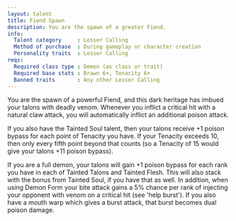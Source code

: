 ```yaml
---
layout: talent
title: Fiend Spawn
description: You are the spawn of a greater Fiend.
info:
  Talent category     : Lesser Calling
  Method of purchase  : During gameplay or character creation
  Personality traits  : Lesser Calling
reqs:
  Required class type : Demon (as class or trait)
  Required base stats : Brawn 6+, Tenacity 6+
  Banned traits       : Any other Lesser Calling
---
```


You are the spawn of a powerful Fiend, and this dark heritage has imbued your talons with deadly venom. Whenever you inflict a critical hit with a natural claw attack, you will automatically inflict an additional poison attack.

If you also have the Tainted Soul talent, then your talons receive +1 poison bypass for each point of Tenacity you have. If your Tenacity exceeds 10, then only every fifth point beyond that counts (so a Tenacity of 15 would give your talons +11 poison bypass).

If you are a full demon, your talons will gain +1 poison bypass for each rank you have in each of Tainted Talons and Tainted Flesh. This will also stack with the bonus from Tainted Soul, if you have that as well. In addition, when using Demon Form your bite attack gains a 5% chance per rank of injecting your opponent with venom on a critical hit (see 'help burst'). If you also have a mouth warp which gives a burst attack, that burst becomes dual poison damage.